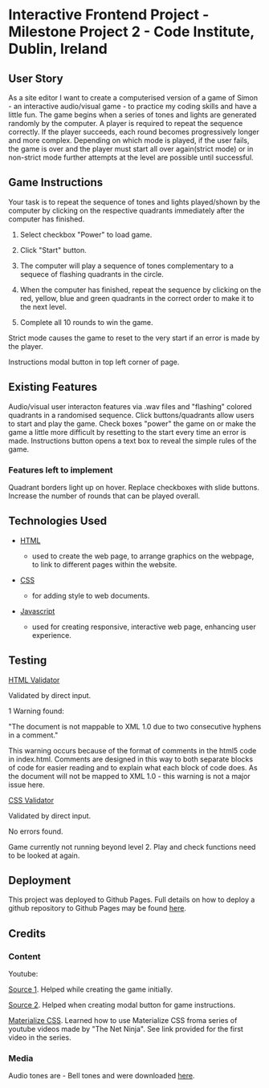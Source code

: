 # Interactive Frontend Project - Milestone Project 2 - Code Institute, Dublin, Ireland

## User Story
As a site editor I want to create a computerised version of a game of Simon - an interactive audio/visual game - to practice my coding skills and have a little fun. 
The game begins when a series of tones and lights are generated randomly by the computer.
A player is required to repeat the sequence correctly. 
If the player succeeds, each round becomes progressively longer and more complex.
Depending on which mode is played, if the user fails, the game is over and the player must start all over again(strict mode) or in non-strict mode
further attempts at the level are possible until successful.

## Game Instructions

Your task is to repeat the sequence of tones and lights played/shown by the computer 
by clicking on the respective quadrants immediately after the computer has finished.

1. Select checkbox "Power" to load game.

1. Click "Start" button.

1. The computer will play a sequence of tones complementary to a sequece of flashing quadrants in the circle.

1. When the computer has finished, repeat the sequence by clicking on the red, yellow, blue and green quadrants 
in the correct order to make it to the next level.

1. Complete all 10 rounds to win the game.

Strict mode causes the game to reset to the very start if an error is made by the player.

Instructions modal button in top left corner of page.

## Existing Features

Audio/visual user interacton features via .wav files and "flashing" colored quadrants in a randomised sequence.
Click buttons/quadrants allow users to start and play the game. Check boxes "power" the game on or 
make the game a little more difficult by resetting to the start every time an error is made.
Instructions button opens a text box to reveal the simple rules of the game.


### Features left to implement
Quadrant borders light up on hover.
Replace checkboxes with slide buttons.
Increase the number of rounds that can be played overall.

## Technologies Used

* [HTML](https://html.spec.whatwg.org/)
    * used to create the web page, to arrange graphics on the webpage, 
    to link to different pages within the website.

* [CSS](https://www.w3.org/Style/CSS/Overview.en.html)
    * for adding style to web documents.

* [Javascript](https://www.javascript.com/)
    * used for creating responsive, interactive web page, enhancing user experience.

## Testing

[HTML Validator](https://validator.w3.org/nu/#textarea)

Validated by direct input.

1 Warning found: 

"The document is not mappable to XML 1.0 due to two consecutive hyphens in a comment."

This warning occurs because of the format of comments in the html5 code in index.html.
Comments are designed in this way to both separate blocks of code for easier reading and to explain what each block of code does.
As the document will not be mapped to XML 1.0 - this warning is not a major issue here.


[CSS Validator](https://jigsaw.w3.org/css-validator/)

Validated by direct input.

No errors found.




Game currently not running beyond level 2. Play and check functions need to be looked at again.

## Deployment

This project was deployed to Github Pages. Full details on how to deploy a github repository to Github Pages may be found [here](https://help.github.com/en/github/working-with-github-pages/creating-a-github-pages-site).

## Credits

### Content

Youtube: 

[Source 1](https://www.youtube.com/watch?v=n_ec3eowFLQ). Helped while creating the game initially.

[Source 2](https://www.youtube.com/watch?v=6ophW7Ask_0). Helped when creating modal button for game instructions.

[Materialize CSS](https://www.youtube.com/watch?v=gCZ3y6mQpW0). Learned how to use Materialize CSS froma series of youtube videos made by "The Net Ninja". 
See link provided for the first video in the series.

### Media

Audio tones are - Bell tones and were downloaded [here](https://freesound.org/).


